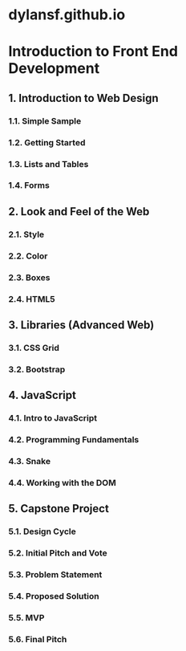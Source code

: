 # dylansf.github.io

# Introduction to Front End Development

## 1. Introduction to Web Design

### 1.1. Simple Sample
### 1.2. Getting Started
### 1.3. Lists and Tables
### 1.4. Forms

## 2. Look and Feel of the Web

### 2.1. Style
### 2.2. Color
### 2.3. Boxes
### 2.4. HTML5

## 3. Libraries (Advanced Web)

### 3.1. CSS Grid
### 3.2. Bootstrap

## 4. JavaScript

### 4.1. Intro to JavaScript
### 4.2. Programming Fundamentals
### 4.3. Snake
### 4.4. Working with the DOM

## 5. Capstone Project

### 5.1. Design Cycle
### 5.2. Initial Pitch and Vote
### 5.3. Problem Statement
### 5.4. Proposed Solution
### 5.5. MVP
### 5.6. Final Pitch
